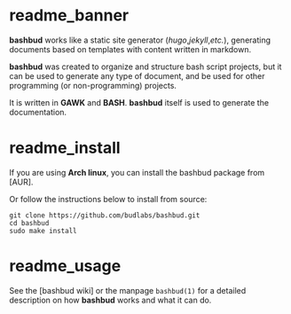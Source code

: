 # readme_banner

**bashbud** works like a static site generator
(*hugo*,*jekyll*,*etc.*),
generating documents based on templates
with content written in markdown.  

**bashbud** was created to organize and structure bash script projects,
but it can be used to generate any type of document,
and be used for other programming (or non-programming) projects. 

It is written in **GAWK** and **BASH**.
**bashbud** itself is used to generate the documentation.

# readme_install

If you are using **Arch linux**, you can install the bashbud package from [AUR].  

Or follow the instructions below to install from source:  

```text
git clone https://github.com/budlabs/bashbud.git
cd bashbud
sudo make install
```

# readme_usage

See the [bashbud wiki] or the manpage `bashbud(1)` for a detailed description on how **bashbud** works and what it can do.

